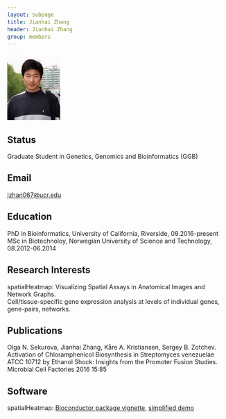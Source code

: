 ```yaml
---
layout: subpage
title: Jianhai Zhang 
header: Jianhai Zhang
group: members 
---
```


![Image](/members/jianhai-zhang.jpg)

## Status

Graduate Student in Genetics, Genomics and Bioinformatics (GGB)

## Email 

jzhan067@ucr.edu 

## Education

PhD in Bioinformatics, University of California, Riverside, 09.2016-present  
MSc in Biotechnoloy, Norwegian University of Science and Technology, 08.2012-06.2014

## Research Interests

spatialHeatmap: Visualizing Spatial Assays in Anatomical Images and Network Graphs.  
Cell/tissue-specific gene expression analysis at levels of individual genes, gene-pairs, networks.  

## Publications

Olga N. Sekurova, Jianhai Zhang, Kåre A. Kristiansen, Sergey B. Zotchev. Activation of Chloramphenicol Biosynthesis in Streptomyces venezuelae ATCC 10712 by Ethanol Shock: Insights from the Promoter Fusion Studies. Microbial Cell Factories 2016 15:85  

## Software

spatialHeatmap: <a href="http://bioconductor.org/packages/3.13/bioc/vignettes/spatialHeatmap/inst/doc/spatialHeatmap.html" target="_blank">Bioconductor package vignette</a>, <a href="https://www.plantsecretome.org/software/spatialheatmap" target="_blank">simplified demo</a>  
